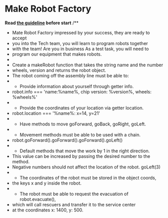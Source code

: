 # Make Robot Factory

**Read [the guideline](https://github.com/mate-academy/js_task-guideline/blob/master/README.md) before start**
/**
* Mate Robot Factory impressed by your success, they are ready to accept
* you into the Tech team, you will learn to program robots together
* with the team! Are you in business As a test task, you will need to
* program our equipment that makes robots.
*
* Create a makeRobot function that takes the string name and the number
* wheels, version and returns the robot object.
* The robot coming off the assembly line must be able to:
*  - Provide information about yourself through getter info.
*    robot.info === 'name:%name%, chip version: %version%, wheels: %wheels%'
*  - Provide the coordinates of your location via getter location.
*    robot.location === '%name%: x=14, y=21'
*  - Have methods to move goForward, goBack, goRight, goLeft.
*  - Movement methods must be able to be used with a chain.
*    robot.goForward().goForward().goForward().goLeft()
*  - Default methods that move the work by 1 in the right direction.
*    This value can be increased by passing the desired number to the method.
*    Negative numbers should not affect the location of the robot. goLeft(3)
*  - The coordinates of the robot must be stored in the object coords,
*    the keys x and y inside the robot.
*  - The robot must be able to request the evacuation of robot.evacuate(),
*    which will call rescuers and transfer it to the service center
*    at the coordinates x: 1400, y: 500.
